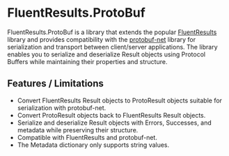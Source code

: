 # FluentResults.ProtoBuf

FluentResults.ProtoBuf is a library that extends the popular [FluentResults](https://github.com/altmann/FluentResults) library and provides compatibility with the [protobuf-net](https://github.com/protobuf-net/protobuf-net) library for serialization and transport between client/server applications. The library enables you to serialize and deserialize Result objects using Protocol Buffers while maintaining their properties and structure.

## Features / Limitations

- Convert FluentResults Result objects to ProtoResult objects suitable for serialization with protobuf-net.
- Convert ProtoResult objects back to FluentResults Result objects.
- Serialize and deserialize Result objects with Errors, Successes, and metadata while preserving their structure.
- Compatible with FluentResults and protobuf-net.
- The Metadata dictionary only supports string values.